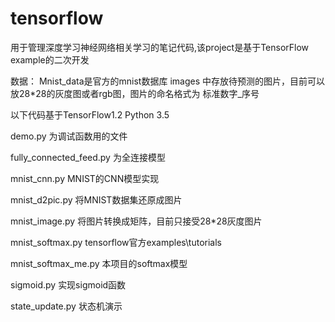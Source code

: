 # tensorflow
用于管理深度学习神经网络相关学习的笔记代码,该project是基于TensorFlow example的二次开发

数据：
  Mnist_data是官方的mnist数据库
  images 中存放待预测的图片，目前可以放28*28的灰度图或者rgb图，图片的命名格式为 标准数字_序号

以下代码基于TensorFlow1.2 Python 3.5

  demo.py 为调试函数用的文件
  
  fully_connected_feed.py 为全连接模型
  
  mnist_cnn.py MNIST的CNN模型实现
  
  mnist_d2pic.py 将MNIST数据集还原成图片
  
  mnist_image.py 将图片转换成矩阵，目前只接受28*28灰度图片
  
  mnist_softmax.py tensorflow官方examples\tutorials
  
  mnist_softmax_me.py 本项目的softmax模型
  
  sigmoid.py 实现sigmoid函数
  
  state_update.py 状态机演示
  


